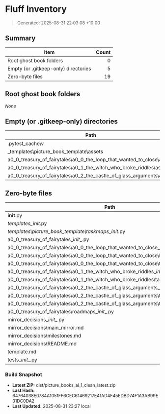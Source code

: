 # Fluff Inventory

> Generated: 2025-08-31 22:03:08 +10:00

## Summary

| Item | Count |
|---|---:|
| Root ghost book folders | 0 |
| Empty (or .gitkeep-only) directories | 5 |
| Zero-byte files | 19 |

## Root ghost book folders

_None_

## Empty (or .gitkeep-only) directories

| Path |
|---|
| .pytest_cache\v |
| _templates\picture_book_template\assets |
| a0_0_treasury_of_fairytales\a0_0_the_loop_that_wanted_to_close\assets |
| a0_0_treasury_of_fairytales\a0_1_the_witch_who_broke_riddles\assets |
| a0_0_treasury_of_fairytales\a0_2_the_castle_of_glass_arguments\assets |

## Zero-byte files

| Path |
|---|
| __init__.py |
| _templates\__init__.py |
| _templates\picture_book_template\taskmaps\__init__.py |
| a0_0_treasury_of_fairytales\__init__.py |
| a0_0_treasury_of_fairytales\a0_0_the_loop_that_wanted_to_close\__init__.py |
| a0_0_treasury_of_fairytales\a0_0_the_loop_that_wanted_to_close\README.md |
| a0_0_treasury_of_fairytales\a0_0_the_loop_that_wanted_to_close\taskmaps\__init__.py |
| a0_0_treasury_of_fairytales\a0_1_the_witch_who_broke_riddles\__init__.py |
| a0_0_treasury_of_fairytales\a0_1_the_witch_who_broke_riddles\taskmaps\__init__.py |
| a0_0_treasury_of_fairytales\a0_2_the_castle_of_glass_arguments\__init__.py |
| a0_0_treasury_of_fairytales\a0_2_the_castle_of_glass_arguments\taskmaps\__init__.py |
| a0_0_treasury_of_fairytales\a0_2_the_castle_of_glass_arguments\taskmaps\README.md |
| a0_0_treasury_of_fairytales\roadmaps\__init__.py |
| mirror_decisions\__init__.py |
| mirror_decisions\main_mirror.md |
| mirror_decisions\milestones.md |
| mirror_decisions\README.md |
| template.md |
| tests\__init__.py |

### Build Snapshot

- **Latest ZIP:** dist/picture_books_ai_1_clean_latest.zip
- **Last Hash:** 64764038E0784A1051FF6CEC61469217E41AD4F45EDBD74F1A3AB99E31DC0DA2
- **Last Updated:** 2025-08-31 23:27 local

